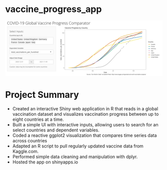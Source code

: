 # vaccine_progress_app

![](images/thumbnail.png)

# Project Summary
* Created an interactive Shiny web application in R that reads in a global vaccination dataset and visualizes vaccination progress between up to eight countries at a time.
* Built a simple UI with interactive inputs, allowing users to search for an select countries and dependent variables.
* Coded a reactive ggplot2 visualization that compares time series data across countries
* Adapted an R script to pull regularly updated vaccine data from Kaggle.com.
* Performed simple data cleaning and manipulation with dplyr.
* Hosted the app on shinyapps.io
